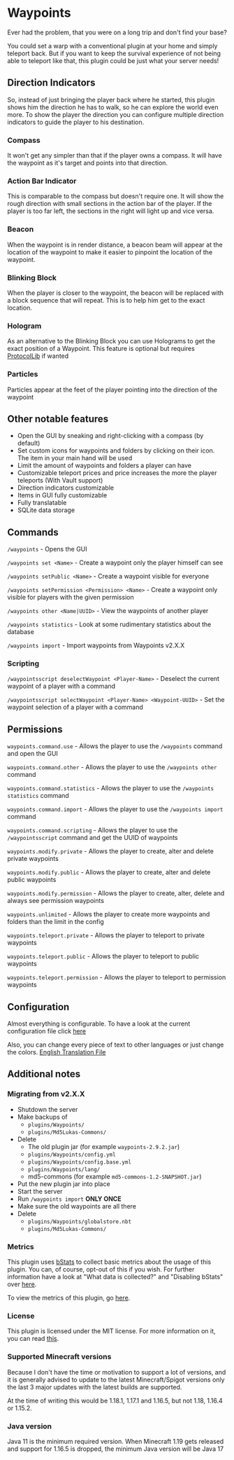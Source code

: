 # Waypoints

Ever had the problem, that you were on a long trip and don't find your base?

You could set a warp with a conventional plugin at your home and simply teleport back. But if you want to keep the survival experience of not being able to
teleport like that, this plugin could be just what your server needs!

## Direction Indicators

So, instead of just bringing the player back where he started, this plugin shows him the direction he has to walk, so he can explore the world even more. To
show the player the direction you can configure multiple direction indicators to guide the player to his destination.

### Compass

It won't get any simpler than that if the player owns a compass. It will have the waypoint as it's target and points into that direction.

### Action Bar Indicator

This is comparable to the compass but doesn't require one. It will show the rough direction with small sections in the action bar of the player. If the player
is too far left, the sections in the right will light up and vice versa.

### Beacon

When the waypoint is in render distance, a beacon beam will appear at the location of the waypoint to make it easier to pinpoint the location of the waypoint.

### Blinking Block

When the player is closer to the waypoint, the beacon will be replaced with a block sequence that will repeat. This is to help him get to the exact location.

### Hologram

As an alternative to the Blinking Block you can use Holograms to get the exact position of a Waypoint. This feature is optional but
requires [ProtocolLib](https://www.spigotmc.org/resources/protocollib.1997/) if wanted

### Particles

Particles appear at the feet of the player pointing into the direction of the waypoint

## Other notable features

- Open the GUI by sneaking and right-clicking with a compass (by default)
- Set custom icons for waypoints and folders by clicking on their icon. The item in your main hand will be used
- Limit the amount of waypoints and folders a player can have
- Customizable teleport prices and price increases the more the player teleports (With Vault support)
- Direction indicators customizable
- Items in GUI fully customizable
- Fully translatable
- SQLite data storage

## Commands

`/waypoints` - Opens the GUI

`/waypoints set <Name>` - Create a waypoint only the player himself can see

`/waypoints setPublic <Name>` - Create a waypoint visible for everyone

`/waypoints setPermission <Permission> <Name>` - Create a waypoint only visible for players with the given permission

`/waypoints other <Name|UUID>` - View the waypoints of another player

`/waypoints statistics` - Look at some rudimentary statistics about the database

`/waypoints import` - Import waypoints from Waypoints v2.X.X

### Scripting

`/waypointsscript deselectWaypoint <Player-Name>` - Deselect the current waypoint of a player with a command

`/waypointsscript selectWaypoint <Player-Name> <Waypoint-UUID>` - Set the waypoint selection of a player with a command

## Permissions

`waypoints.command.use` - Allows the player to use the `/waypoints` command and open the GUI

`waypoints.command.other` - Allows the player to use the `/waypoints other` command

`waypoints.command.statistics` - Allows the player to use the `/waypoints statistics` command

`waypoints.command.import` - Allows the player to use the `/waypoints import` command

`waypoints.command.scripting` - Allows the player to use the `/waypointsscript` command and get the UUID of waypoints

`waypoints.modify.private` - Allows the player to create, alter and delete private waypoints

`waypoints.modify.public` - Allows the player to create, alter and delete public waypoints

`waypoints.modify.permission` - Allows the player to create, alter, delete and always see permission waypoints

`waypoints.unlimited` - Allows the player to create more waypoints and folders than the limit in the config

`waypoints.teleport.private` - Allows the player to teleport to private waypoints

`waypoints.teleport.public` - Allows the player to teleport to public waypoints

`waypoints.teleport.permission` - Allows the player to teleport to permission waypoints

## Configuration

Almost everything is configurable. To have a look at the current configuration file
click [here](https://github.com/Sytm/waypoints/blob/v3/master/waypoints/src/main/resources/config.yml)

Also, you can change every piece of text to other languages or just change the colors.
[English Translation File](https://github.com/Sytm/waypoints/blob/v3/master/waypoints/src/main/resources/lang/en.yml)

## Additional notes

### Migrating from v2.X.X

- Shutdown the server
- Make backups of
  - `plugins/Waypoints/`
  - `plugins/Md5Lukas-Commons/`
- Delete
  - The old plugin jar (for example `waypoints-2.9.2.jar`)
  - `plugins/Waypoints/config.yml`
  - `plugins/Waypoints/config.base.yml`
  - `plugins/Waypoints/lang/`
  - md5-commons (for example `md5-commons-1.2-SNAPSHOT.jar`)
- Put the new plugin jar into place
- Start the server
- Run `/waypoints import` **ONLY ONCE**
- Make sure the old waypoints are all there
- Delete
  - `plugins/Waypoints/globalstore.nbt`
  - `plugins/Md5Lukas-Commons/`

### Metrics

This plugin uses [bStats](https://bstats.org/) to collect basic metrics about the usage of this plugin. You can, of course, opt-out of this if you wish. For
further information have a look at "What data is collected?"
and "Disabling bStats" over [here](https://bstats.org/getting-started).

To view the metrics of this plugin, go [here](https://bstats.org/plugin/bukkit/waypoints2/6864).

### License

This plugin is licensed under the MIT license. For more information on it, you can read [this](https://choosealicense.com/licenses/mit/).

### Supported Minecraft versions

Because I don't have the time or motivation to support a lot of versions, and it is generally advised to update to the latest Minecraft/Spigot versions only the
last 3 major updates with the latest builds are supported.

At the time of writing this would be 1.18.1, 1.17.1 and 1.16.5, but not 1.18, 1.16.4 or 1.15.2.

### Java version

Java 11 is the minimum required version. When Minecraft 1.19 gets released and support for 1.16.5 is dropped, the minimum Java version will be Java 17
